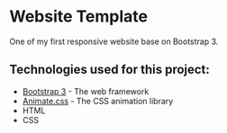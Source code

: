 # Website Template 

One of my first responsive website base on Bootstrap 3. 

## Technologies used for this project:

* [Bootstrap 3](https://getbootstrap.com/docs/3.3/) - The web framework
* [Animate.css](https://daneden.github.io/animate.css/) - The CSS animation library
* HTML
* CSS
